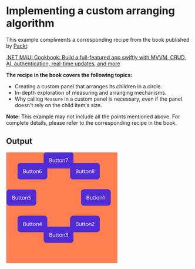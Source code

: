 # Implementing a custom arranging algorithm
This example compliments a corresponding recipe from the book published by [Packt](https://www.packtpub.com/en-us?utm_source=github):

[.NET MAUI Cookbook: Build a full-featured app swiftly with MVVM, CRUD, AI, authentication, real-time updates, and more](https://www.amazon.com/NET-MAUI-Cookbook-full-featured-authentication-ebook/dp/B0DHV34WQ5)

**The recipe in the book covers the following topics:**
* Creating a custom panel that arranges its children in a circle.
* In-depth exploration of measuring and arranging mechanisms.
* Why calling `Measure` in a custom panel is necessary, even if the panel doesn't rely on the child item's size.

**Note:** This example may not include all the points mentioned above. For complete details, please refer to the corresponding recipe in the book.

## Output
![Circle layouts](/Images/Custom%20Circle%20Layout.png)
